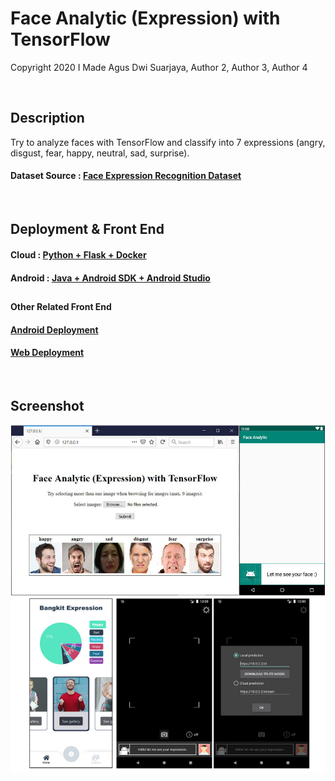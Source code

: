 # Face Analytic (Expression) with TensorFlow
Copyright 2020  I Made Agus Dwi Suarjaya, Author 2, Author 3, Author 4


&nbsp; 


## Description
Try to analyze faces with TensorFlow and classify into 7 expressions (angry, disgust, fear, happy, neutral, sad, surprise).
#### Dataset Source : [Face Expression Recognition Dataset](https://www.kaggle.com/jonathanoheix/face-expression-recognition-dataset)


&nbsp; 


## Deployment & Front End
#### Cloud : [Python + Flask + Docker](https://github.com/agussuarjaya/Face_Analytic_-Expression-/tree/master/Server)
#### Android : [Java + Android SDK + Android Studio](https://github.com/agussuarjaya/Face_Analytic_-Expression-/tree/master/Client)
##  
#### Other Related Front End
#### [Android Deployment](https://github.com/agussuarjaya/Face_Analytic_Android_-TFLite-Cloud-)
#### [Web Deployment](https://github.com/kobars/React-predict-face-expression)


&nbsp; 


## Screenshot
![Screenshot](readme.jpg)